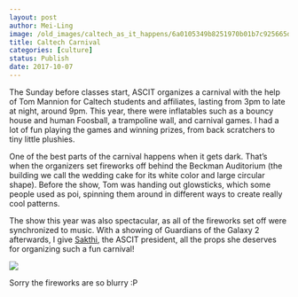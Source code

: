 ```yaml
---
layout: post
author: Mei-Ling
image: /old_images/caltech_as_it_happens/6a0105349b8251970b01b7c925665d970b.jpg
title: Caltech Carnival
categories: [culture]
status: Publish
date: 2017-10-07
---
```


The Sunday before classes start, ASCIT organizes a carnival with the help of Tom Mannion for Caltech students and affiliates, lasting from 3pm to late at night, around 9pm. This year, there were inflatables such as a bouncy house and human Foosball, a trampoline wall, and carnival games. I had a lot of fun playing the games and winning prizes, from back scratchers to tiny little plushies.

One of the best parts of the carnival happens when it gets dark. That’s when the organizers set fireworks off behind the Beckman Auditorium (the building we call the wedding cake for its white color and large circular shape). Before the show, Tom was handing out glowsticks, which some people used as poi, spinning them around in different ways to create really cool patterns.

The show this year was also spectacular, as all of the fireworks set off were synchronized to music. With a showing of Guardians of the Galaxy 2 afterwards, I give [Sakthi](https://caltech.typepad.com/caltech_as_it_happens/blogger-sakthivetrivel/), the ASCIT president, all the props she deserves for organizing such a fun carnival!


![](/old_images/6a01bb09a3c88f970d01bb09c87bf0970d-pi.jpg)

Sorry the fireworks are so blurry :P

